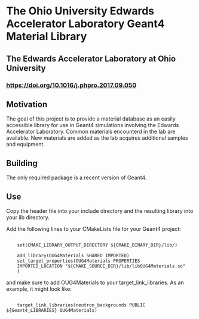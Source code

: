 # The Ohio University Edwards Accelerator Laboratory Geant4 Material Library
## The Edwards Accelerator Laboratory at Ohio University
### https://doi.org/10.1016/j.phpro.2017.09.050


## Motivation
The goal of this project is to provide a material database as an easily accessible library for use in Geant4 simulations involving the Edwards Accelerator Laboratory. Common materials encounterd in the lab are available. New materials are added as the lab acquires additional samples and equipment.



## Building
The only required package is a recent version of Geant4.

## Use
Copy the header file into your include directory and the resulting library into your lib directory.

Add the following lines to your CMakeLists file for your Geant4 project:

<code>
    set(CMAKE_LIBRARY_OUTPUT_DIRECTORY ${CMAKE_BINARY_DIR}/lib/)
</code>

<code>
    add_library(OUG4Materials SHARED IMPORTED)
    set_target_properties(OUG4Materials PROPERTIES
    IMPORTED_LOCATION "${CMAKE_SOURCE_DIR}/lib/libOUG4Materials.so"
    )
</code>

and make sure to add OUG4Materials to your target_link_libraries. As an example, it might look like:

<code>
    target_link_libraries(neutron_backgrounds PUBLIC ${Geant4_LIBRARIES} OUG4Materials)
</code>
